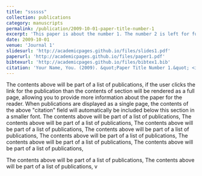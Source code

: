 ```yaml
---
title: "ssssss"
collection: publications
category: manuscripts
permalink: /publication/2009-10-01-paper-title-number-1
excerpt: 'This paper is about the number 1. The number 2 is left for future work.'
date: 2009-10-01
venue: 'Journal 1'
slidesurl: 'http://academicpages.github.io/files/slides1.pdf'
paperurl: 'http://academicpages.github.io/files/paper1.pdf'
bibtexurl: 'http://academicpages.github.io/files/bibtex1.bib'
citation: 'Your Name, You. (2009). &quot;Paper Title Number 1.&quot; <i>Journal 1</i>. 1(1).'
---
```

The contents above will be part of a list of publications, if the user clicks the link for the publication than the contents of section will be rendered as a full page, allowing you to provide more information about the paper for the reader. When publications are displayed as a single page, the contents of the above "citation" field will automatically be included below this section in a smaller font.
The contents above will be part of a list of publications, 
The contents above will be part of a list of publications, 
The contents above will be part of a list of publications, 
The contents above will be part of a list of publications, 
The contents above will be part of a list of publications, 
The contents above will be part of a list of publications, 
The contents above will be part of a list of publications, 

The contents above will be part of a list of publications, 
The contents above will be part of a list of publications, 
v
